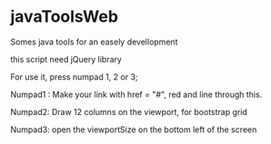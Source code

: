 # javaToolsWeb
 Somes java tools for an easely devellopment

this script need jQuery library

For use it, press numpad 1, 2 or 3;

Numpad1 : Make your link with href = "#", red and line through this.

Numpad2: Draw 12 columns on the viewport, for bootstrap grid

Numpad3: open the viewportSize on the bottom left of the screen 
